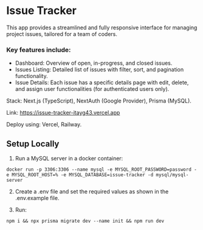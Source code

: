 # Issue Tracker

This app provides a streamlined and fully responsive interface for managing project issues, tailored for a team of coders.

### Key features include:

* Dashboard: Overview of open, in-progress, and closed issues.
* Issues Listing: Detailed list of issues with filter, sort, and pagination functionality.
* Issue Details: Each issue has a specific details page with edit, delete, and assign user functionalities (for authenticated users only).

Stack: Next.js (TypeScript), NextAuth (Google Provider), Prisma (MySQL).

Link: https://issue-tracker-itayg43.vercel.app

Deploy using: Vercel, Railway.

## Setup Locally

1. Run a MySQL server in a docker container:
```
docker run -p 3306:3306 --name mysql -e MYSQL_ROOT_PASSWORD=password -e MYSQL_ROOT_HOST=% -e MYSQL_DATABASE=issue-tracker -d mysql/mysql-server
```

2. Create a .env file and set the required values as shown in the .env.example file.

3. Run:
```
npm i && npx prisma migrate dev --name init && npm run dev
```
